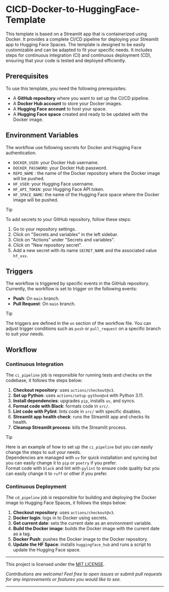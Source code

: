 # CICD-Docker-to-HuggingFace-Template

This template is based on a Streamlit app that is containerized using Docker. It provides a complete CI/CD pipeline for deploying your Streamlit app to Hugging Face Spaces. The template is designed to be easily customizable and can be adapted to fit your specific needs.
It includes steps for continuous integration (CI) and continuous deployment (CD), ensuring that your code is tested and deployed efficiently.

## Prerequisites
To use this template, you need the following prerequisites:
- A **GitHub repository** where you want to set up the CI/CD pipeline.
- A **Docker Hub account** to store your Docker images.
- A **Hugging Face account** to host your space.
- A **Hugging Face space** created and ready to be updated with the Docker image.

## Environment Variables
The workflow use following secrets for Docker and Hugging Face authentication.

- `DOCKER_USER`: your Docker Hub username.
- `DOCKER_PASSWORD`: your Docker Hub password.
- `REPO_NAME` : the name of the Docker repository where the Docker image will be pushed.
- `HF_USER`: your Hugging Face username.
- `HF_API_TOKEN`: your Hugging Face API token.
- `HF_SPACE_NAME`: the name of the Hugging Face space where the Docker image will be pushed.

> [!TIP]
> To add secrets to your GitHub repository, follow these steps:
> 1. Go to your repository settings.
> 2. Click on "Secrets and variables" in the left sidebar.
> 3. Click on "Actions" under "Secrets and variables".
> 4. Click on "New repository secret".
> 5. Add a new secret with its name `SECRET_NAME` and the associated value `hf_xxx`.


## Triggers
The workflow is triggered by specific events in the GitHub repository. 
Currently, the workflow is set to trigger on the following events:
- **Push**: On `main` branch.
- **Pull Request**: On `main` branch.

> [!TIP]
> The triggers are defined in the `on` section of the workflow file.
> You can adjust trigger conditions such as `push` or `pull_request` on a specific branch to suit your needs. 

## Workflow
### Continuous Integration

The `ci_pipeline` job is responsible for running tests and checks on the codebase, it follows the steps below:

  1. **Checkout repository**: uses `actions/checkout@v3`.
  2. **Set up Python**: uses `actions/setup-python@v4` with Python 3.11.
  3. **Install dependencies**: upgrades `pip`, installs `uv`, and syncs.
  4. **Format code with Black**: formats code in `src/`.
  5. **Lint code with Pylint**: lints code in `src/` with specific disables.
  6. **Streamlit app health check**: runs the Streamlit app and checks its health.
  7. **Cleanup Streamlit process**: kills the Streamlit process.

> [!TIP]
> Here is an example of how to set up the `ci_pipeline` but you can easily change the steps to suit your needs.  
> Dependencies are managed with `uv` for quick installation and syncing but you can easily change it to `pip` or `poetry` if you prefer.  
> Format code with `black` and lint with `pylint` to ensure code quality but you can easily change it to `ruff` or other if you prefer.  

### Continuous Deployment
The `cd_pipeline` job is responsible for building and deploying the Docker image to Hugging Face Spaces, it follows the steps below:

  1. **Checkout repository**: uses `actions/checkout@v3`.
  2. **Docker login**: logs in to Docker using secrets.
  3. **Get current date**: sets the current date as an environment variable.
  4. **Build the Docker image**: builds the Docker image with the current date as a tag.
  5. **Docker Push**: pushes the Docker image to the Docker repository.
  6. **Update the HF Space**: installs `huggingface_hub` and runs a script to update the Hugging Face space.

---
This project is licensed under the [MIT LICENSE](LICENSE).

*Contributions are welcome! Feel free to open issues or submit pull requests for any improvements or features you would like to see.*  

---